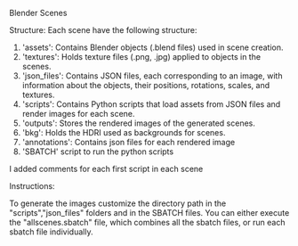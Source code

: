 Blender Scenes


Structure:
Each scene have the following structure:

1. 'assets': Contains Blender objects (.blend files) used in scene creation.
2. 'textures': Holds texture files (.png, .jpg) applied to objects in the scenes.
3. 'json_files': Contains JSON files, each corresponding to an image, with information about the objects, their positions, rotations, scales, and textures.
4. 'scripts': Contains Python scripts that load assets from JSON files and render images for each scene.
5. 'outputs': Stores the rendered images of the generated scenes.
6. 'bkg': Holds the HDRI used as backgrounds for scenes.
7. 'annotations': Contains json files for each rendered image
8. 'SBATCH' script to run the python scripts

I added comments for each first script in each scene

Instructions:

To generate the images customize the directory path in the "scripts","json_files" folders and in the SBATCH files.
You can either execute the "allscenes.sbatch" file, which combines all the sbatch files, or run each sbatch file individually.
